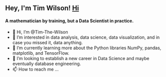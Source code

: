 ## Hey, I'm Tim Wilson! [Hi](https://user-images.githubusercontent.com/105834883/181810840-92716d9a-941a-4eb1-9646-7ad6b633fcde.gif)
#### A mathematician by training, but a Data Scientist in practice. 

- 👋 Hi, I’m @Tim-The-Wilson
- 👀 I’m interested in data analysis, data science, data visualization, and in case you missed it, data anything.
- 🌱 I’m currently learning more about the Python libraries NumPy, pandas, matplotlib, and TensorFlow. 
- 💞️ I’m looking to establish a new career in Data Science and maybe eventually database engineering.
- 📫 How to reach me ...

<!---
Tim-The-Wilson/Tim!
-The-Wilson is a ✨ special ✨ repository because its `README.md` (this file) appears on your GitHub profile.
You can click the Preview link to take a look at your changes.
--->


